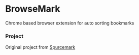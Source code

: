 # BrowseMark

Chrome based browser extension for auto sorting bookmarks 

### Project
Original project from [Spurcemark](https://chrome.google.com/webstore/detail/sprucemarks/fakeocdnmmmnokabaiflppclocckihoj?hl=en)
